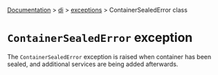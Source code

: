 [Documentation](/docs/documentation.md) > [di](/docs/di/module.md) > [exceptions](/docs/di/exceptions/module.md) > ContainerSealedError class

# `ContainerSealedError` exception

The `ContainerSealedError` exception is raised when container has been sealed, and additional services are being added afterwards.
